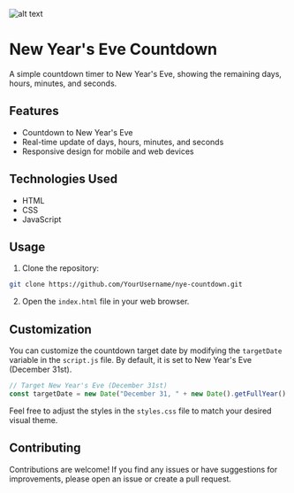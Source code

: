 ![alt text](https://i.ibb.co/N2QQPhG/Screenshot-2023-06-22-at-9-56-03-AM.png)

# New Year's Eve Countdown

A simple countdown timer to New Year's Eve, showing the remaining days, hours, minutes, and seconds.

## Features

- Countdown to New Year's Eve
- Real-time update of days, hours, minutes, and seconds
- Responsive design for mobile and web devices

## Technologies Used

- HTML
- CSS
- JavaScript


## Usage

1. Clone the repository:

```bash
git clone https://github.com/YourUsername/nye-countdown.git
```

2. Open the `index.html` file in your web browser.

## Customization

You can customize the countdown target date by modifying the `targetDate` variable in the `script.js` file. By default, it is set to New Year's Eve (December 31st).

```javascript
// Target New Year's Eve (December 31st)
const targetDate = new Date("December 31, " + new Date().getFullYear() + " 23:59:59").getTime();
```

Feel free to adjust the styles in the `styles.css` file to match your desired visual theme.

## Contributing

Contributions are welcome! If you find any issues or have suggestions for improvements, please open an issue or create a pull request.
